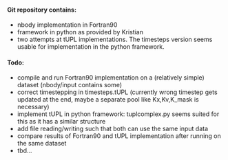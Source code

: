 #### Git repository contains:
- nbody implementation in Fortran90
- framework in python as provided by Kristian
- two attempts at tUPL implementations. The timesteps version seems usable for implementation in the python framework.

#### Todo:
- compile and run Fortran90 implementation on a (relatively simple) dataset (nbody/input contains some)
- correct timestepping in timesteps.tUPL (currently wrong timestep gets updated at the end, maybe a separate pool like Kx,Kv,K_mask is necessary)
- implement tUPL in python framework: tuplcomplex.py seems suited for this as it has a similar structure
- add file reading/writing such that both can use the same input data
- compare results of Fortran90 and tUPL implementation after running on the same dataset
- tbd...
